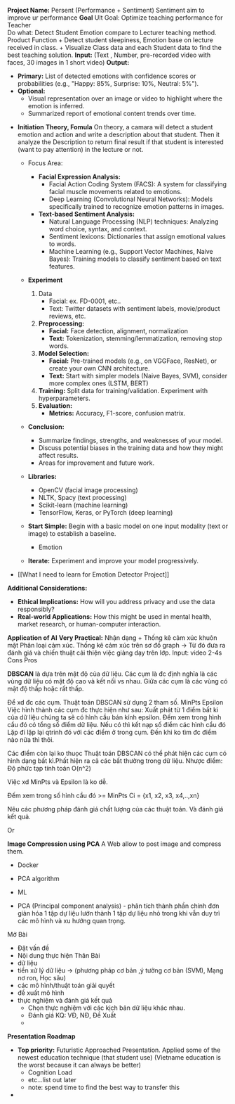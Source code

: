 

**Project Name:**  Persent (Performance + Sentiment)
	Sentiment aim to improve ur performance
**Goal**
	Ult Goal: Optimize teaching performance for Teacher  
	Do what:  Detect Student Emotion compare to Lecturer teaching method.
	Product Function 
	 + Detect student sleepiness, Emotion base on lecture received in class. 
	 + Visualize Class data and each Student data to find the best teaching solution. 
**Input:** (Text , Number, pre-recorded video with faces, 30 images in 1 short video)
**Output:** 
- **Primary:** List of detected emotions with confidence scores or probabilities (e.g., "Happy: 85%, Surprise: 10%, Neutral: 5%").
- **Optional:**
    - Visual representation over an image or video to highlight where the emotion is inferred.
    - Summarized report of emotional content trends over time.

+ **Initiation**
	**Theory, Fomula**
		On theory, a camara will detect a student emotion and action and write a description about that student. Then it analyze the Description to return final result if that student is interested (want to pay attention) in the lecture or not.   
    + Focus Area: 
        + **Facial Expression Analysis:**
            + Facial Action Coding System (FACS): A system for classifying facial muscle movements related to emotions.
            + Deep Learning (Convolutional Neural Networks): Models specifically trained to recognize emotion patterns in images.
        + **Text-based Sentiment Analysis:**
	        + Natural Language Processing (NLP) techniques: Analyzing word choice, syntax, and context.
			- Sentiment lexicons: Dictionaries that assign emotional values to words.
			- Machine Learning (e.g., Support Vector Machines, Naive Bayes): Training models to classify sentiment based on text features.
	+ **Experiment**
		1) Data
			+ Facial: ex. FD-0001, etc..
			+ Text: Twitter datasets with sentiment labels, movie/product reviews, etc.
		2) **Preprocessing:**
		    - **Facial:** Face detection, alignment, normalization
		    - **Text:** Tokenization, stemming/lemmatization, removing stop words.
		3) **Model Selection:**
		    - **Facial:** Pre-trained models (e.g., on VGGFace, ResNet), or create your own CNN architecture.
		    - **Text:** Start with simpler models (Naive Bayes, SVM), consider more complex ones (LSTM, BERT)
		4) **Training:** Split data for training/validation. Experiment with hyperparameters.
		5) **Evaluation:**
		    - **Metrics:** Accuracy, F1-score, confusion matrix.
	+ **Conclusion:**   
		  
		- Summarize findings, strengths, and weaknesses of your model.
		- Discuss potential biases in the training data and how they might affect results.
		- Areas for improvement and future work.
		
	- **Libraries:**
	    
	    - OpenCV (facial image processing)
	    - NLTK, Spacy (text processing)
	    - Scikit-learn (machine learning)
	    - TensorFlow, Keras, or PyTorch (deep learning)
	- **Start Simple:** Begin with a basic model on one input modality (text or image) to establish a baseline.
	    + Emotion 
	- **Iterate:** Experiment and improve your model progressively.
+ [[What I need to learn for Emotion Detector Project]]

**Additional Considerations:**
- **Ethical Implications:** How will you address privacy and use the data responsibly?
- **Real-world Applications:** How this might be used in mental health, market research, or human-computer interaction.


**Application of AI**
**Very Practical:** Nhận dạng + Thống kê cảm xúc khuôn mặt
	Phân loại cảm xúc.
	Thống kê cảm xúc trên sơ đồ graph 
-> Từ đó đưa ra đánh giá và chiến thuật cải thiện việc giảng dạy trên lớp.
Input: video 2-4s
Cons 
Pros


**DBSCAN**
là dựa trên mật độ của dữ liệu. Các cụm là đc định nghĩa là các vùng dữ liệu có mật độ cao và kết nối vs nhau. Giữa các cụm là các vùng có mật độ thấp hoặc rất thấp.

Để xd đc các cụm. Thuật toán DBSCAN sử dụng 2 tham số. 
	MinPts
	Epsilon 
	Việc hình thành các cụm đc thực hiện như sau: Xuất phát từ 1 điểm bất kì của dữ liệu chúng ta sẽ có hình cầu bán kính epsilon.
	Đếm xem trong hình cầu đó có tổng số điểm dữ liệu. Nếu có thì kết nạp số điểm các hình cầu đó
	Lặp đi lặp lại qtrinh đó với các điểm ở trong cụm. Đến khi ko tìm đc điểm nào nữa thì thôi.


Các điểm còn lại ko thuọc 
Thuật toán DBSCAN có thể phát hiện các cụm có hình dạng bất kì.Phất hiện ra cả các bất thường trong dữ liệu. 
Nhược điểm: Độ phức tạp tính toán O(n^2)

Việc xd MinPts và Epsilon là ko dễ. 

Đếm xem trong số hình cầu đó >= MinPts
Ci = {x1, x2, x3, x4,..,xn}


Nêu các phương pháp đánh giá chất lượng của các thuật toán. Và đánh giá kết quả.

Or

**Image Compression using PCA**
A Web allow to post image and compress them.
+ Docker
+ PCA algorithm
+ ML

+ PCA (Principal component analysis) - phân tích thành phần chính
	đơn giản hóa 1 tập dự liệu lướn thành 1 tập dự liệu nhỏ trong khi vẫn duy trì các mô hình và xu hướng quan trọng.

Mở Bài
+ Đặt vấn đề
+ Nội dung thực hiện
Thân Bài
+ dữ liệu
+ tiền xử lý dữ liệu -> (phương pháp cơ bản ,ý tưởng cơ bản (SVM), Mạng nơ ron, Học sâu)
+ các mô hình/thuật toán giải quyết
+ đề xuất mô hình
+ thực nghiệm và đánh giá kết quả
	+ Chọn thực nghiệm với các kịch bản dữ liệu khác nhau.
	+ Đánh giá KQ: VĐ, NĐ, Đề Xuất
	+ 

**Presentation Roadmap**
+ **Top priority:** Futuristic Approached Presentation. 
	Applied some of the newest education technique (that student use)
	(Vietname education is the worst because it can always be better)
	+ Cognition Load
	+ etc...list out later
	+ note: spend time to find the best way to transfer this 
+ 